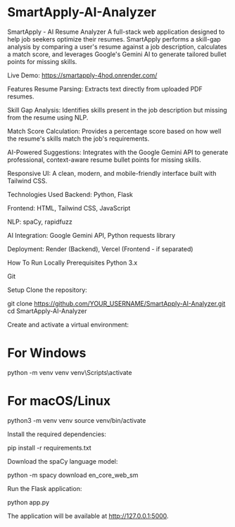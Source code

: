 # SmartApply-AI-Analyzer

SmartApply - AI Resume Analyzer
A full-stack web application designed to help job seekers optimize their resumes. SmartApply performs a skill-gap analysis by comparing a user's resume against a job description, calculates a match score, and leverages Google's Gemini AI to generate tailored bullet points for missing skills.

Live Demo: https://smartapply-4hod.onrender.com/

Features
Resume Parsing: Extracts text directly from uploaded PDF resumes.

Skill Gap Analysis: Identifies skills present in the job description but missing from the resume using NLP.

Match Score Calculation: Provides a percentage score based on how well the resume's skills match the job's requirements.

AI-Powered Suggestions: Integrates with the Google Gemini API to generate professional, context-aware resume bullet points for missing skills.

Responsive UI: A clean, modern, and mobile-friendly interface built with Tailwind CSS.

Technologies Used
Backend: Python, Flask

Frontend: HTML, Tailwind CSS, JavaScript

NLP: spaCy, rapidfuzz

AI Integration: Google Gemini API, Python requests library

Deployment: Render (Backend), Vercel (Frontend - if separated)

How To Run Locally
Prerequisites
Python 3.x

Git

Setup
Clone the repository:

git clone https://github.com/YOUR_USERNAME/SmartApply-AI-Analyzer.git
cd SmartApply-AI-Analyzer

Create and activate a virtual environment:

# For Windows
python -m venv venv
venv\Scripts\activate

# For macOS/Linux
python3 -m venv venv
source venv/bin/activate

Install the required dependencies:

pip install -r requirements.txt

Download the spaCy language model:

python -m spacy download en_core_web_sm

Run the Flask application:

python app.py

The application will be available at http://127.0.0.1:5000.

